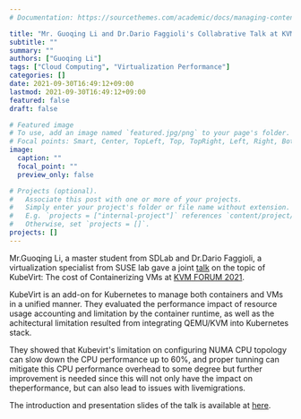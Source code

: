```yaml
---
# Documentation: https://sourcethemes.com/academic/docs/managing-content/

title: "Mr. Guoqing Li and Dr.Dario Faggioli's Collabrative Talk at KVM FORUM 2021"
subtitle: ""
summary: ""
authors: ["Guoqing Li"]
tags: ["Cloud Computing", "Virtualization Performance"]
categories: []
date: 2021-09-30T16:49:12+09:00
lastmod: 2021-09-30T16:49:12+09:00
featured: false
draft: false

# Featured image
# To use, add an image named `featured.jpg/png` to your page's folder.
# Focal points: Smart, Center, TopLeft, Top, TopRight, Left, Right, BottomLeft, Bottom, BottomRight.
image:
  caption: ""
  focal_point: ""
  preview_only: false

# Projects (optional).
#   Associate this post with one or more of your projects.
#   Simply enter your project's folder or file name without extension.
#   E.g. `projects = ["internal-project"]` references `content/project/deep-learning/index.md`.
#   Otherwise, set `projects = []`.
projects: []
---
```


Mr.Guoqing Li, a master student from SDLab and Dr.Dario Faggioli, a virtualization specialist from SUSE lab gave a joint [talk](https://youtu.be/x_czS9Iuo2o) on the topic of KubeVirt: The cost of Containerizing VMs at [KVM FORUM 2021](https://events.linuxfoundation.org/kvm-forum/).

KubeVirt is an add-on for Kubernetes to manage both containers and VMs in a unified manner. They evaluated the performance impact of resource usage accounting and limitation by the container runtime, as well as the achitectural limitation resulted from integrating QEMU/KVM into Kubernetes stack.

They showed that Kubevirt's limitation on configuring NUMA CPU topology can slow down the CPU performance up to 60%, and proper tunning can mitigate this CPU performance overhead to some degree but further improvement is needed since this will not only have the impact on theperformance, but can also lead to issues with livemigrations.

The introduction and presentation slides of the talk is available at [here](https://events.linuxfoundation.org/kvm-forum/program/schedule/).

